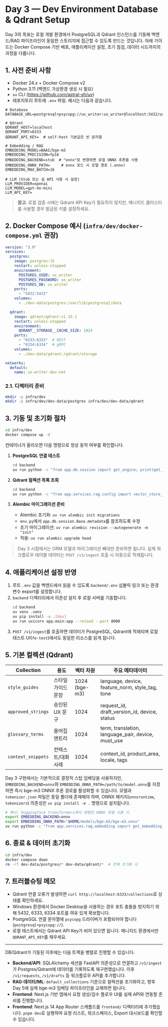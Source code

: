 # Day 3 — Dev Environment Database & Qdrant Setup

Day 3의 목표는 로컬 개발 환경에서 PostgreSQL과 Qdrant 인스턴스를 기동해 백엔드/RAG 파이프라인이 동일한 스토리지에 접근할 수 있도록 만드는 것입니다. 아래 가이드는 Docker Compose 기반 배포, 애플리케이션 설정, 초기 점검, 데이터 시드까지의 과정을 다룹니다.

## 1. 사전 준비 사항
- Docker 24.x + Docker Compose v2
- Python 3.11 (백엔드 가상환경 생성 시 필요)
- `uv` CLI (https://github.com/astral-sh/uv)
- 레포지토리 루트에 `.env` 파일. 예시는 다음과 같습니다.

```dotenv
# Database
DATABASE_URL=postgresql+psycopg://ux_writer:ux_writer@localhost:5432/ux_writer

# Qdrant
QDRANT_HOST=localhost
QDRANT_PORT=6333
QDRANT_API_KEY=  # self-host 기본값은 빈 문자열

# Embedding / RAG
EMBEDDING_MODEL=BAAI/bge-m3
EMBEDDING_PRECISION=fp16
EMBEDDING_BACKEND=stub  # "onnx"로 변경하면 로컬 ONNX 추론을 사용
EMBEDDING_ONNX_PATH=     # onnx 모드 시 모델 경로 (.onnx)
EMBEDDING_MAX_BATCH=16

# LLM (Stub 또는 실 API 사용 시 설정)
LLM_PROVIDER=openai
LLM_MODEL=gpt-4o-mini
LLM_API_KEY=
```

> **참고**: 로컬 검증 시에는 Qdrant API Key가 필요하지 않지만, 매니지드 클러스터를 사용할 경우 발급된 키를 설정하세요.

## 2. Docker Compose 예시 (`infra/dev/docker-compose.yml` 권장)
```yaml
version: "3.9"
services:
  postgres:
    image: postgres:15
    restart: unless-stopped
    environment:
      POSTGRES_USER: ux_writer
      POSTGRES_PASSWORD: ux_writer
      POSTGRES_DB: ux_writer
    ports:
      - "5432:5432"
    volumes:
      - ./dev-data/postgres:/var/lib/postgresql/data

  qdrant:
    image: qdrant/qdrant:v1.15.1
    restart: unless-stopped
    environment:
      QDRANT__STORAGE__CACHE_SIZE: 1024
    ports:
      - "6333:6333"  # REST
      - "6334:6334"  # gRPC
    volumes:
      - ./dev-data/qdrant:/qdrant/storage

networks:
  default:
    name: ux-writer-dev-net
```

### 2.1. 디렉터리 준비
```bash
mkdir -p infra/dev
mkdir -p infra/dev/dev-data/postgres infra/dev/dev-data/qdrant
```

## 3. 기동 및 초기화 절차
```bash
cd infra/dev
docker compose up -d
```

컨테이너가 올라오면 다음 명령으로 정상 동작 여부를 확인합니다.

1. **PostgreSQL 연결 테스트**
   ```bash
   cd backend
   uv run python -c "from app.db.session import get_engine; print(get_engine().connect())"
   ```

2. **Qdrant 컬렉션 목록 조회**
   ```bash
   cd backend
   uv run python -c "from app.services.rag.config import vector_store_config; print(vector_store_config.create_client().get_collections())"
   ```

3. **Alembic 마이그레이션 준비**
   - Alembic 초기화: `uv run alembic init migrations`
   - `env.py`에서 `app.db.session.Base.metadata`를 참조하도록 수정
   - 초기 마이그레이션: `uv run alembic revision --autogenerate -m "init"`
   - 적용: `uv run alembic upgrade head`

> Day 3 시점에서는 ORM 모델과 마이그레이션 뼈대만 준비하면 됩니다. 실제 워크플로우 테이블 데이터는 `POST /v1/ingest` 호출 시 자동으로 적재됩니다.

## 4. 애플리케이션 설정 반영
1. 루트 `.env` 값을 백엔드에서 읽을 수 있도록 `backend/.env` 심볼릭 링크 또는 환경 변수 export를 설정합니다.
2. `backend` 디렉터리에서 의존성 설치 후 로컬 서버를 기동합니다.
   ```bash
   cd backend
   uv venv .venv
   uv pip install -e .[dev]
   uv run uvicorn app.main:app --reload --port 8000
   ```
3. `POST /v1/ingest`를 호출하면 데이터가 PostgreSQL, Qdrant에 적재되며 로컬 테스트 UI(`fe-test`)에서도 동일한 리소스를 읽게 됩니다.

## 5. 기본 컬렉션 (Qdrant)
| Collection | 용도 | 벡터 차원 | 주요 메타데이터 |
|------------|------|-----------|-----------------|
| `style_guides` | 스타일 가이드 문장 | 1024 (bge-m3) | language, device, feature_norm, style_tag, tone |
| `approved_strings` | 승인된 UX 문구 | 1024 | request_id, draft_version_id, device, status |
| `glossary_terms` | 용어집 엔트리 | 1024 | term, translation, language_pair, device, must_use |
| `context_snippets` | 컨텍스트/대화 사례 | 1024 | context_id, product_area, locale, tags |

Day 3 구현에서는 기본적으로 결정적 스텁 임베딩을 사용하지만, `EMBEDDING_BACKEND=onnx`와 `EMBEDDING_ONNX_PATH=/path/to/model.onnx`를 지정하면 즉시 bge-m3 ONNX 추론 경로를 활성화할 수 있습니다. 모델과 `tokenizer.json` 파일은 동일 폴더에 존재해야 하며, ONNX 패키지(`onnxruntime`, `tokenizers`) 의존성은 `uv pip install -e .` 명령으로 설치됩니다.

```bash
# 예시: huggingface transformers에서 변환된 ONNX 모델 사용 시
export EMBEDDING_BACKEND=onnx
export EMBEDDING_ONNX_PATH="$HOME/models/bge-m3/bge-m3.onnx"
uv run python -c "from app.services.rag.embedding import get_embedding_client; print(len(get_embedding_client().embed(['test'])[0]))"
```

## 6. 종료 & 데이터 초기화
```bash
cd infra/dev
docker compose down
rm -rf dev-data/postgres/* dev-data/qdrant/*  # 전체 초기화 시
```

## 7. 트러블슈팅 메모
- Qdrant 연결 오류가 발생하면 `curl http://localhost:6333/collections`로 상태를 확인하세요.
- Windows 환경에서 Docker Desktop을 사용하는 경우 포트 충돌을 방지하기 위해 5432, 6333, 6334 포트를 여유 있게 확보합니다.
- PostgreSQL 연결 문자열에 `psycopg` 드라이버가 포함되어야 합니다 (`postgresql+psycopg://`).
- 로컬 테스트에서는 Qdrant API Key가 비어 있으면 됩니다. 매니지드 환경에서만 `QDRANT_API_KEY`를 채우세요.

---

DB/Qdrant가 기동된 이후에는 다음 트랙을 병렬로 진행할 수 있습니다.

- **Backend/API**: SQLAlchemy 세션을 FastAPI 의존성으로 연결하고 `/v1/ingest`가 Postgres/Qdrant에 데이터를 기록하도록 재구현했습니다. 이후 `/v1/requests`, `/v1/drafts` 등 워크플로우 API를 추가합니다.
- **RAG·데이터/ML**: `default_collections` 기준으로 컬렉션을 초기화하고, 향후 Day 5에 실제 bge-m3 임베딩 파이프라인을 교체하면 됩니다.
- **Frontend**: Next.js 기반 앱에서 요청 생성/검수 플로우 UI를 실제 API와 연동할 준비를 진행합니다.
- **Frontend**: Next.js 14 App Router 스캐폴드를 `frontend/` 디렉터리에 추가했습니다. `pnpm dev`로 실행하여 요청 리스트, 워크스페이스, Export 대시보드를 확인할 수 있습니다.

